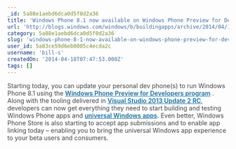 ```yaml
---
_id: 5a88e1aebd6dca0d5f0d2a36
title: 'Windows Phone 8.1 now available on Windows Phone Preview for Developers'
url: 'http://blogs.windows.com/windows/b/buildingapps/archive/2014/04/14/windows-phone-8-1-now-available-on-windows-phone-preview-for-developers.aspx'
category: 5a88e1aebd6dca0d5f0d2a36
slug: 'windows-phone-8-1-now-available-on-windows-phone-preview-for-developers'
user_id: 5a83ce59d6eb0005c4ecda2c
username: 'bill-s'
createdOn: '2014-04-18T07:47:53.000Z'
tags: []
---
```


<span style="color: #454545;">Starting today, you can update your personal dev phone(s) to run Windows Phone 8.1 using the </span><a style="font-weight: 600; color: #1570a6;" href="https://dev.windowsphone.com/en-us/featured/devpreview">Windows Phone Preview for Developers program</a><span style="color: #454545;"> . Along with the tooling delivered in </span><a style="font-weight: 600; color: #1570a6;" href="http://go.microsoft.com/fwlink/?LinkId=394169">Visual Studio 2013 Update 2 RC</a><span style="color: #454545;">, developers can now get everything they need to start building and testing Windows Phone apps and </span><a style="font-weight: 600; color: #1570a6;" href="http://blogs.windows.com/windows/b/buildingapps/archive/2014/04/02/extending-platform-commonality-through-universal-windows-apps.aspx">universal Windows apps</a><span style="color: #454545;">. Even better, Windows Phone Store is also starting to accept app submissions and to enable app linking today – enabling you to bring the universal Windows app experience to your beta users and consumers.</span>
